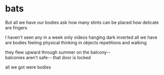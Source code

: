 # bats

But 
all we have 
our bodies ask
how many stints 
can be placed 
how delicate 
are fingers

I haven't seen 
any in a week
only videos 
hanging dark inverted 
all we have 
are bodies 
feeling physical 
thinking in objects 
repetitions and walking 

they flew upward through
summer on the balcony--  
balconies aren't safe-- 
that door is locked 

all we got 
were bodies 
